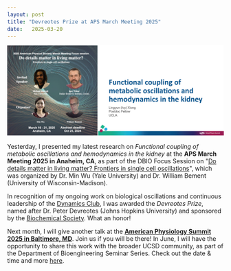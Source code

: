 ```yaml
---
layout: post
title: "Devreotes Prize at APS March Meeting 2025"
date:   2025-03-20 
---
```


![APS_Anaheim](/images/APS_Anaheim.png)

Yesterday, I presented my latest research on *Functional coupling of metabolic oscillations and hemodynamics in the kidney* at the **APS March Meeting 2025 in Anaheim, CA**, as part of the DBIO Focus Session on "[Do details matter in living matter? Frontiers in single cell oscillations](https://summit.aps.org/events/MAR-L65/8)", which was organized by Dr. Min Wu (Yale University) and Dr. William Bement (University of Wisconsin-Madison). 

In recognition of my ongoing work on biological oscillations and continuous leadership of the [Dynamics Club](https://lingyunxiong.github.io/DynamicsClub/), I was awarded the *Devreotes Prize*, named after Dr. Peter Devreotes (Johns Hopkins University) and sponsored by the [Biochemical Society](https://www.biochemistry.org). What an honor! 

Next month, I will give another talk at the [**American Physiology Summit 2025 in Baltimore, MD**](https://www.physiology.org/professional-development/meetings-events/american-physiology-summit?SSO=Y). Join us if you will be there! In June, I will have the opportunity to share this work with the broader UCSD community, as part of the Department of Bioengineering Seminar Series. Check out the date & time and more [here](https://be.ucsd.edu/seminar/2025/functional-coupling-cellular-metabolism-and-renal-hemodynamics-underlies-kidney-sex).

